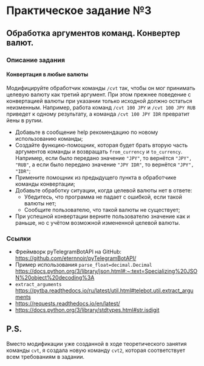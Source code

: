 # Практическое задание №3

## Обработка аргументов команд. Конвертер валют.

### Описание задания

#### Конвертация в любые валюты

Модифицируйте обработчик команды `/cvt` так, чтобы он мог принимать целевую валюту как третий аргумент. При этом прежнее поведение с конвертацией валюты при указании только исходной должно остаться неизменным. 
Например, работа команд `/cvt 100 JPY` и `/cvt 100 JPY RUB` приведет к одному результату, а команда `/cvt 100 JPY IDR` превратит йены в рупии. 

- Добавьте в сообщение help рекомендацию по новому использованию команды;
- Создайте функцию-помощник, которая будет брать вторую часть аргументов команды и возвращать `from_currency` и `to_currency`. Например, если было передано значение `"JPY"`, то вернётся `"JPY", "RUB"`, а если было передано значение `"JPY IDR"`, то вернётся `"JPY", "IDR"`;
- Примените помощник из предыдущего пункта в обработчике команды конвертации;
- Добавьте обработку ситуации, когда целевой валюты нет в ответе:
  - Убедитесь, что программа не падает с ошибкой, если такой валюты нет;
  - Сообщите пользователю, что такой валюты не существует;
- При успешной конвертации верните пользователю значение как и раньше, но с учётом возможной измененной целевой валюты.

### Ссылки
- Фреймворк pyTelegramBotAPI на GitHub: https://github.com/eternnoir/pyTelegramBotAPI/
- Пример использования `parse_float=decimal.Decimal` https://docs.python.org/3/library/json.html#:~:text=Specializing%20JSON%20object%20decoding%3A
- `extract_arguments` https://pytba.readthedocs.io/ru/latest/util.html#telebot.util.extract_arguments
- https://requests.readthedocs.io/en/latest/
- https://docs.python.org/3/library/stdtypes.html#str.isdigit

## P.S.
Вместо модификации уже созданной в ходе теоретического занятия команды ```cvt```, я создала новую команду ```cvt2```, которая соответствует всем требованиям в задании.
